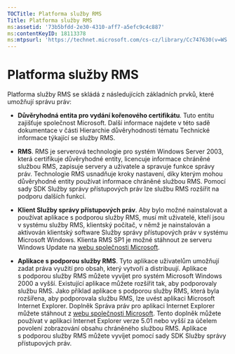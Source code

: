 ```yaml
---
TOCTitle: Platforma služby RMS
Title: Platforma služby RMS
ms:assetid: '73b5bfdd-2e30-4310-aff7-a5efc9c4c887'
ms:contentKeyID: 18113378
ms:mtpsurl: 'https://technet.microsoft.com/cs-cz/library/Cc747630(v=WS.10)'
---
```


Platforma služby RMS
====================

Platforma služby RMS se skládá z následujících základních prvků, které umožňují správu práv:

-   **Důvěryhodná entita pro vydání kořenového certifikátu**. Tuto entitu zajišťuje společnost Microsoft. Další informace najdete v této sadě dokumentace v části Hierarchie důvěryhodnosti tématu Technické informace týkající se služby RMS.

-   **RMS**. RMS je serverová technologie pro systém Windows Server 2003, která certifikuje důvěryhodné entity, licencuje informace chráněné službou RMS, zapisuje servery a uživatele a spravuje funkce správy práv. Technologie RMS usnadňuje kroky nastavení, díky kterým mohou důvěryhodné entity používat informace chráněné službou RMS. Pomocí sady SDK Služby správy přístupových práv lze službu RMS rozšířit na podporu dalších funkcí.

-   **Klient Služby správy přístupových práv**. Aby bylo možné nainstalovat a používat aplikace s podporou služby RMS, musí mít uživatelé, kteří jsou v systému služby RMS, klientský počítač, v němž je nainstalován a aktivován klientský software Služby správy přístupových práv v systému Microsoft Windows. Klienta RMS SP1 je možné stáhnout ze serveru Windows Update na [webu společnosti Microsoft](http://go.microsoft.com/fwlink/?linkid=18134).

-   **Aplikace s podporou služby RMS**. Tyto aplikace uživatelům umožňují zadat práva využití pro obsah, který vytvoří a distribuují. Aplikace s podporou služby RMS můžete vyvíjet pro systém Microsoft Windows 2000 a vyšší. Existující aplikace můžete rozšířit tak, aby podporovaly službu RMS. Jako příklad aplikace s podporou služby RMS, která byla rozšířena, aby podporovala službu RMS, lze uvést aplikaci Microsoft Internet Explorer. Doplněk Správa práv pro aplikaci Internet Explorer můžete stáhnout z [webu společnosti Microsoft](http://go.microsoft.com/fwlink/?linkid=14450). Tento doplněk můžete používat v aplikaci Internet Explorer verze 5.01 nebo vyšší za účelem povolení zobrazování obsahu chráněného službou RMS. Aplikace s podporou služby RMS můžete vyvíjet pomocí sady SDK Služby správy přístupových práv.
